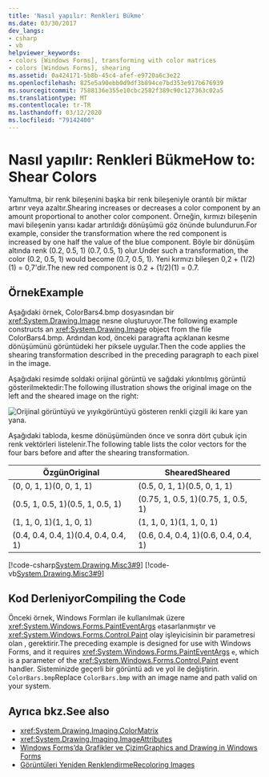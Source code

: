 ```yaml
---
title: 'Nasıl yapılır: Renkleri Bükme'
ms.date: 03/30/2017
dev_langs:
- csharp
- vb
helpviewer_keywords:
- colors [Windows Forms], transforming with color matrices
- colors [Windows Forms], shearing
ms.assetid: 0a424171-5b8b-45c4-afef-e9720a6c3e22
ms.openlocfilehash: 825e5a90ebb0d9df3b894ce7bd353e917b676939
ms.sourcegitcommit: 7588136e355e10cbc2582f389c90c127363c02a5
ms.translationtype: MT
ms.contentlocale: tr-TR
ms.lasthandoff: 03/12/2020
ms.locfileid: "79142400"
---
```

# <a name="how-to-shear-colors"></a><span data-ttu-id="35dd4-102">Nasıl yapılır: Renkleri Bükme</span><span class="sxs-lookup"><span data-stu-id="35dd4-102">How to: Shear Colors</span></span>
<span data-ttu-id="35dd4-103">Yamultma, bir renk bileşenini başka bir renk bileşeniyle orantılı bir miktar artırır veya azaltır.</span><span class="sxs-lookup"><span data-stu-id="35dd4-103">Shearing increases or decreases a color component by an amount proportional to another color component.</span></span> <span data-ttu-id="35dd4-104">Örneğin, kırmızı bileşenin mavi bileşenin yarısı kadar artırıldığı dönüşümü göz önünde bulundurun.</span><span class="sxs-lookup"><span data-stu-id="35dd4-104">For example, consider the transformation where the red component is increased by one half the value of the blue component.</span></span> <span data-ttu-id="35dd4-105">Böyle bir dönüşüm altında renk (0.2, 0.5, 1) (0.7, 0.5, 1) olur.</span><span class="sxs-lookup"><span data-stu-id="35dd4-105">Under such a transformation, the color (0.2, 0.5, 1) would become (0.7, 0.5, 1).</span></span> <span data-ttu-id="35dd4-106">Yeni kırmızı bileşen 0,2 + (1/2)(1) = 0,7'dir.</span><span class="sxs-lookup"><span data-stu-id="35dd4-106">The new red component is 0.2 + (1/2)(1) = 0.7.</span></span>  
  
## <a name="example"></a><span data-ttu-id="35dd4-107">Örnek</span><span class="sxs-lookup"><span data-stu-id="35dd4-107">Example</span></span>  
 <span data-ttu-id="35dd4-108">Aşağıdaki örnek, ColorBars4.bmp dosyasından bir <xref:System.Drawing.Image> nesne oluşturuyor.</span><span class="sxs-lookup"><span data-stu-id="35dd4-108">The following example constructs an <xref:System.Drawing.Image> object from the file ColorBars4.bmp.</span></span> <span data-ttu-id="35dd4-109">Ardından kod, önceki paragrafta açıklanan kesme dönüşümünü görüntüdeki her piksele uygular.</span><span class="sxs-lookup"><span data-stu-id="35dd4-109">Then the code applies the shearing transformation described in the preceding paragraph to each pixel in the image.</span></span>  
  
 <span data-ttu-id="35dd4-110">Aşağıdaki resimde soldaki orijinal görüntü ve sağdaki yıkıntılmış görüntü gösterilmektedir:</span><span class="sxs-lookup"><span data-stu-id="35dd4-110">The following illustration shows the original image on the left and the sheared image on the right:</span></span>
  
 ![Orijinal görüntüyü ve yıyıkgörüntüyü gösteren renkli çizgili iki kare yan yana.](./media/how-to-shear-colors/original-image-sheared-image.png)  
  
 <span data-ttu-id="35dd4-112">Aşağıdaki tabloda, kesme dönüşümünden önce ve sonra dört çubuk için renk vektörleri listelenir.</span><span class="sxs-lookup"><span data-stu-id="35dd4-112">The following table lists the color vectors for the four bars before and after the shearing transformation.</span></span>  
  
|<span data-ttu-id="35dd4-113">Özgün</span><span class="sxs-lookup"><span data-stu-id="35dd4-113">Original</span></span>|<span data-ttu-id="35dd4-114">Sheared</span><span class="sxs-lookup"><span data-stu-id="35dd4-114">Sheared</span></span>|  
|--------------|-------------|  
|<span data-ttu-id="35dd4-115">(0, 0, 1, 1)</span><span class="sxs-lookup"><span data-stu-id="35dd4-115">(0, 0, 1, 1)</span></span>|<span data-ttu-id="35dd4-116">(0.5, 0, 1, 1)</span><span class="sxs-lookup"><span data-stu-id="35dd4-116">(0.5, 0, 1, 1)</span></span>|  
|<span data-ttu-id="35dd4-117">(0.5, 1, 0.5, 1)</span><span class="sxs-lookup"><span data-stu-id="35dd4-117">(0.5, 1, 0.5, 1)</span></span>|<span data-ttu-id="35dd4-118">(0.75, 1, 0.5, 1)</span><span class="sxs-lookup"><span data-stu-id="35dd4-118">(0.75, 1, 0.5, 1)</span></span>|  
|<span data-ttu-id="35dd4-119">(1, 1, 0, 1)</span><span class="sxs-lookup"><span data-stu-id="35dd4-119">(1, 1, 0, 1)</span></span>|<span data-ttu-id="35dd4-120">(1, 1, 0, 1)</span><span class="sxs-lookup"><span data-stu-id="35dd4-120">(1, 1, 0, 1)</span></span>|  
|<span data-ttu-id="35dd4-121">(0.4, 0.4, 0.4, 1)</span><span class="sxs-lookup"><span data-stu-id="35dd4-121">(0.4, 0.4, 0.4, 1)</span></span>|<span data-ttu-id="35dd4-122">(0.6, 0.4, 0.4, 1)</span><span class="sxs-lookup"><span data-stu-id="35dd4-122">(0.6, 0.4, 0.4, 1)</span></span>|  
  
 [!code-csharp[System.Drawing.Misc3#9](~/samples/snippets/csharp/VS_Snippets_Winforms/System.Drawing.Misc3/CS/Form1.cs#9)]
 [!code-vb[System.Drawing.Misc3#9](~/samples/snippets/visualbasic/VS_Snippets_Winforms/System.Drawing.Misc3/VB/Form1.vb#9)]  
  
## <a name="compiling-the-code"></a><span data-ttu-id="35dd4-123">Kod Derleniyor</span><span class="sxs-lookup"><span data-stu-id="35dd4-123">Compiling the Code</span></span>  
 <span data-ttu-id="35dd4-124">Önceki örnek, Windows Formları ile kullanılmak üzere <xref:System.Windows.Forms.PaintEventArgs> `e`tasarlanmıştır ve <xref:System.Windows.Forms.Control.Paint> olay işleyicisinin bir parametresi olan , gerektirir.</span><span class="sxs-lookup"><span data-stu-id="35dd4-124">The preceding example is designed for use with Windows Forms, and it requires <xref:System.Windows.Forms.PaintEventArgs> `e`, which is a parameter of the <xref:System.Windows.Forms.Control.Paint> event handler.</span></span> <span data-ttu-id="35dd4-125">Sisteminizde geçerli bir görüntü adı ve yol ile değiştirin. `ColorBars.bmp`</span><span class="sxs-lookup"><span data-stu-id="35dd4-125">Replace `ColorBars.bmp` with an image name and path valid on your system.</span></span>  
  
## <a name="see-also"></a><span data-ttu-id="35dd4-126">Ayrıca bkz.</span><span class="sxs-lookup"><span data-stu-id="35dd4-126">See also</span></span>

- <xref:System.Drawing.Imaging.ColorMatrix>
- <xref:System.Drawing.Imaging.ImageAttributes>
- [<span data-ttu-id="35dd4-127">Windows Forms’da Grafikler ve Çizim</span><span class="sxs-lookup"><span data-stu-id="35dd4-127">Graphics and Drawing in Windows Forms</span></span>](graphics-and-drawing-in-windows-forms.md)
- [<span data-ttu-id="35dd4-128">Görüntüleri Yeniden Renklendirme</span><span class="sxs-lookup"><span data-stu-id="35dd4-128">Recoloring Images</span></span>](recoloring-images.md)
